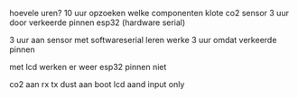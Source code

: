 hoevele uren?
10 uur opzoeken welke componenten
klote co2 sensor
3 uur door verkeerde pinnen esp32 (hardware serial)

3 uur aan sensor
met softwareserial leren werke
3 uur omdat verkeerde pinnen

met lcd werken er weer esp32 pinnen niet

co2 aan rx tx
dust aan boot
lcd aand input only